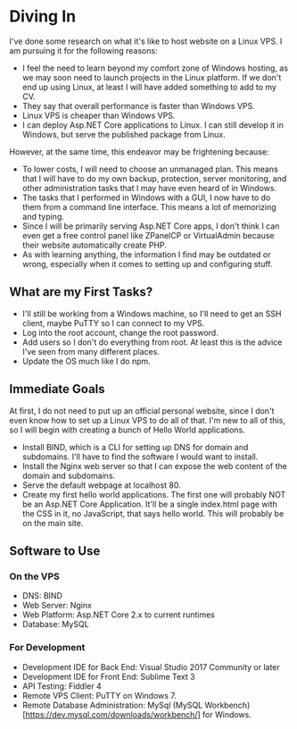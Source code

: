 # Diving In

I've done some research on what it's like to host website on a Linux VPS. I am pursuing it for the following reasons:

- I feel the need to learn beyond my comfort zone of Windows hosting, as we may soon need to launch projects in the Linux platform.
If we don't end up using Linux, at least I will have added something to add to my CV.
- They say that overall performance is faster than Windows VPS.
- Linux VPS is cheaper than Windows VPS.
- I can deploy Asp.NET Core applications to Linux. I can still develop it in Windows, but serve the published package from Linux.

However, at the same time, this endeavor may be frightening because:

- To lower costs, I will need to choose an unmanaged plan. This means that I will have to do my own backup, protection, server monitoring,
and other administration tasks that I may have even heard of in Windows.
- The tasks that I performed in Windows with a GUI, I now have to do them from a command line interface. This means a lot of memorizing and typing.
- Since I will be primarily serving Asp.NET Core apps, I don't think I can even get a free control panel like ZPanelCP or VirtualAdmin because
their website automatically create PHP.
- As with learning anything, the information I find may be outdated or wrong, especially when it comes to setting up and configuring stuff.

## What are my First Tasks?

- I'll still be working from a Windows machine, so I'll need to get an SSH client, maybe PuTTY so I can connect to my VPS.
- Log into the root account, change the root password.
- Add users so I don't do everything from root. At least this is the advice I've seen from many different places.
- Update the OS much like I do npm.

## Immediate Goals

At first, I do not need to put up an official personal website, since I don't even know how to set up a Linux VPS to do all of that. I'm new to all
of this, so I will begin with creating a bunch of Hello World applications.

- Install BIND, which is a CLI for setting up DNS for domain and subdomains. I'll have to find the software I would want to install.
- Install the Nginx web server so that I can expose the web content of the domain and subdomains.
- Serve the default webpage at localhost 80.
- Create my first hello world applications. The first one will probably NOT be an Asp.NET Core Application. It'll be a single index.html page
with the CSS in it, no JavaScript, that says hello world. This will probably be on the main site.

## Software to Use

### On the VPS

- DNS: BIND
- Web Server: Nginx
- Web Platform: Asp.NET Core 2.x to current runtimes
- Database: MySQL

### For Development

- Development IDE for Back End: Visual Studio 2017 Community or later
- Development IDE for Front End: Sublime Text 3
- API Testing: Fiddler 4
- Remote VPS Client: PuTTY on Windows 7.
- Remote Database Administration: MySql (MySQL Workbench)[https://dev.mysql.com/downloads/workbench/] for Windows.
